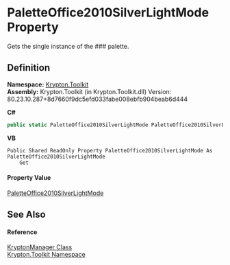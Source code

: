 # PaletteOffice2010SilverLightMode Property


Gets the single instance of the ### palette.



## Definition
**Namespace:** <a href="79d2eac2-21f4-54ff-7552-b20c33c30600.md">Krypton.Toolkit</a>  
**Assembly:** Krypton.Toolkit (in Krypton.Toolkit.dll) Version: 80.23.10.287+8d7660f9dc5efd033fabe008ebfb904beab6d444

**C#**
``` C#
public static PaletteOffice2010SilverLightMode PaletteOffice2010SilverLightMode { get; }
```
**VB**
``` VB
Public Shared ReadOnly Property PaletteOffice2010SilverLightMode As PaletteOffice2010SilverLightMode
	Get
```



#### Property Value
<a href="465ed247-f871-da03-014a-5329d6506db3.md">PaletteOffice2010SilverLightMode</a>

## See Also


#### Reference
<a href="fd000c89-b24b-9dde-c880-bccf31b10060.md">KryptonManager Class</a>  
<a href="79d2eac2-21f4-54ff-7552-b20c33c30600.md">Krypton.Toolkit Namespace</a>  
